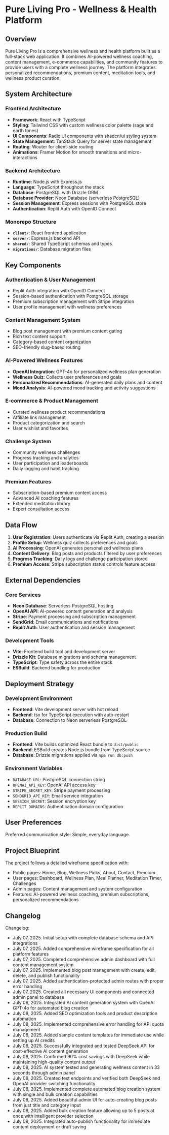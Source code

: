 # Pure Living Pro - Wellness & Health Platform

## Overview

Pure Living Pro is a comprehensive wellness and health platform built as a full-stack web application. It combines AI-powered wellness coaching, content management, e-commerce capabilities, and community features to provide users with a complete wellness journey. The platform integrates personalized recommendations, premium content, meditation tools, and wellness product curation.

## System Architecture

### Frontend Architecture
- **Framework**: React with TypeScript
- **Styling**: Tailwind CSS with custom wellness color palette (sage and earth tones)
- **UI Components**: Radix UI components with shadcn/ui styling system
- **State Management**: TanStack Query for server state management
- **Routing**: Wouter for client-side routing
- **Animations**: Framer Motion for smooth transitions and micro-interactions

### Backend Architecture
- **Runtime**: Node.js with Express.js
- **Language**: TypeScript throughout the stack
- **Database**: PostgreSQL with Drizzle ORM
- **Database Provider**: Neon Database (serverless PostgreSQL)
- **Session Management**: Express sessions with PostgreSQL store
- **Authentication**: Replit Auth with OpenID Connect

### Monorepo Structure
- **`client/`**: React frontend application
- **`server/`**: Express.js backend API
- **`shared/`**: Shared TypeScript schemas and types
- **`migrations/`**: Database migration files

## Key Components

### Authentication & User Management
- Replit Auth integration with OpenID Connect
- Session-based authentication with PostgreSQL storage
- Premium subscription management with Stripe integration
- User profile management with wellness preferences

### Content Management System
- Blog post management with premium content gating
- Rich text content support
- Category-based content organization
- SEO-friendly slug-based routing

### AI-Powered Wellness Features
- **OpenAI Integration**: GPT-4o for personalized wellness plan generation
- **Wellness Quiz**: Collects user preferences and goals
- **Personalized Recommendations**: AI-generated daily plans and content
- **Mood Analysis**: AI-powered mood tracking and activity suggestions

### E-commerce & Product Management
- Curated wellness product recommendations
- Affiliate link management
- Product categorization and search
- User wishlist and favorites

### Challenge System
- Community wellness challenges
- Progress tracking and analytics
- User participation and leaderboards
- Daily logging and habit tracking

### Premium Features
- Subscription-based premium content access
- Advanced AI coaching features
- Extended meditation library
- Expert consultation access

## Data Flow

1. **User Registration**: Users authenticate via Replit Auth, creating a session
2. **Profile Setup**: Wellness quiz collects preferences and goals
3. **AI Processing**: OpenAI generates personalized wellness plans
4. **Content Delivery**: Blog posts and products filtered by user preferences
5. **Progress Tracking**: Daily logs and challenge participation stored
6. **Premium Access**: Stripe subscription status controls feature access

## External Dependencies

### Core Services
- **Neon Database**: Serverless PostgreSQL hosting
- **OpenAI API**: AI-powered content generation and analysis
- **Stripe**: Payment processing and subscription management
- **SendGrid**: Email communications and notifications
- **Replit Auth**: User authentication and session management

### Development Tools
- **Vite**: Frontend build tool and development server
- **Drizzle Kit**: Database migrations and schema management
- **TypeScript**: Type safety across the entire stack
- **ESBuild**: Backend bundling for production

## Deployment Strategy

### Development Environment
- **Frontend**: Vite development server with hot reload
- **Backend**: tsx for TypeScript execution with auto-restart
- **Database**: Connection to Neon serverless PostgreSQL

### Production Build
- **Frontend**: Vite builds optimized React bundle to `dist/public`
- **Backend**: ESBuild creates Node.js bundle from TypeScript source
- **Database**: Drizzle migrations applied via `npm run db:push`

### Environment Variables
- `DATABASE_URL`: PostgreSQL connection string
- `OPENAI_API_KEY`: OpenAI API access key
- `STRIPE_SECRET_KEY`: Stripe payment processing
- `SENDGRID_API_KEY`: Email service integration
- `SESSION_SECRET`: Session encryption key
- `REPLIT_DOMAINS`: Authentication domain configuration

## User Preferences

Preferred communication style: Simple, everyday language.

## Project Blueprint

The project follows a detailed wireframe specification with:
- Public pages: Home, Blog, Wellness Picks, About, Contact, Premium
- User pages: Dashboard, Wellness Plan, Meal Planner, Meditation Timer, Challenges
- Admin pages: Content management and system configuration
- Features: AI-powered wellness coaching, premium subscriptions, personalized recommendations

## Changelog

Changelog:
- July 07, 2025. Initial setup with complete database schema and API integrations
- July 07, 2025. Added comprehensive wireframe specification for all platform features
- July 07, 2025. Completed comprehensive admin dashboard with full content management system
- July 07, 2025. Implemented blog post management with create, edit, delete, and publish functionality
- July 07, 2025. Added authentication-protected admin routes with proper error handling
- July 07, 2025. Created all necessary UI components and connected admin panel to database
- July 08, 2025. Integrated AI content generation system with OpenAI GPT-4o for automated blog creation
- July 08, 2025. Added SEO optimization tools and product description automation
- July 08, 2025. Implemented comprehensive error handling for API quota management
- July 08, 2025. Added sample content templates for immediate use while setting up AI credits
- July 08, 2025. Successfully integrated and tested DeepSeek API for cost-effective AI content generation
- July 08, 2025. Confirmed 90% cost savings with DeepSeek while maintaining high-quality content output
- July 08, 2025. AI system tested and generating wellness content in 33 seconds through admin panel
- July 08, 2025. Created test endpoints and verified both DeepSeek and OpenAI provider switching functionality
- July 08, 2025. Implemented complete automated blog creation system with single and bulk creation capabilities
- July 08, 2025. Added beautiful admin UI for auto-creating blog posts from just title and category input
- July 08, 2025. Added bulk creation feature allowing up to 5 posts at once with intelligent provider selection
- July 08, 2025. Integrated auto-publish functionality for immediate content deployment or draft saving